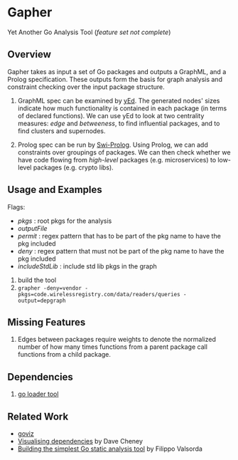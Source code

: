 # Gapher
Yet Another Go Analysis Tool (_feature set not complete_)

## Overview
Gapher takes as input a set of Go packages and outputs a 
GraphML, and a Prolog specification. These outputs form the basis for graph analysis
and constraint checking over the input package structure.

1. GraphML spec can be examined by [yEd](http://www.yworks.com/products/yed).
The generated nodes' sizes indicate how much functionality is contained in each 
package (in terms of declared functions). We can use yEd to look at two centrality 
measures: _edge_ and _betweeness_, to find influential packages, and to find clusters 
and supernodes.

2. Prolog spec can be run by [Swi-Prolog](http://www.swi-prolog.org/). 
Using Prolog, we can add constraints over groupings of packages. We can then check 
whether we have code flowing from _high-level_ packages (e.g. microservices) to low-level packages (e.g. crypto libs).

## Usage and Examples
Flags:
* _pkgs_ : root pkgs for the analysis
* _outputFile_ 
* _permit_ : regex pattern that has to be part of the pkg name to have the pkg included
* _deny_ : regex pattern that must not be part of the pkg name to have the pkg included
* _includeStdLib_ : include std lib pkgs in the graph

1. build the tool 
2. `grapher -deny=vendor -pkgs=code.wirelessregistry.com/data/readers/queries -output=depgraph`

## Missing Features
1. Edges between packages require weights to denote the normalized number of how many times
functions from a parent package call functions from a child package.

## Dependencies
1. [go loader tool](https://godoc.org/golang.org/x/tools/go/loader)

## Related Work
* [goviz](https://github.com/hirokidaichi/goviz)
* [Visualising dependencies](https://dave.cheney.net/2014/11/21/visualising-dependencies) by Dave Cheney
* [Building the simplest Go static analysis tool](https://blog.cloudflare.com/building-the-simplest-go-static-analysis-tool/) by Filippo Valsorda

